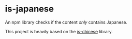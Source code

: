 # is-japanese

An npm library checks if the content *only* contains Japanese.

This project is heavily based on the [is-chinese](https://github.com/alsotang/is-chinese) library.
